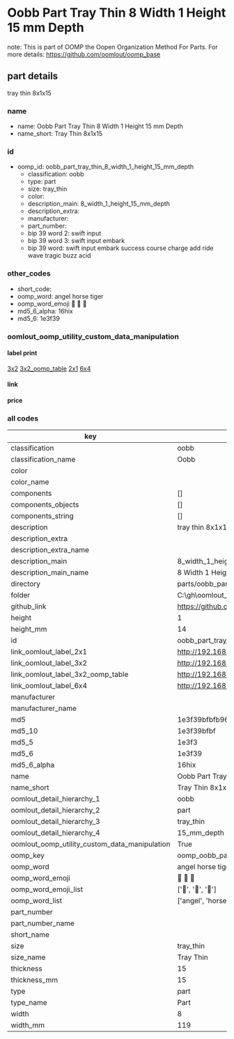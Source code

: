 # Oobb Part Tray Thin 8 Width 1 Height 15 mm Depth  

note: This is part of OOMP the Oopen Organization Method For Parts. For more details: https://github.com/oomlout/oomp_base

##  part details
  



tray thin 8x1x15



### name
* name: Oobb Part Tray Thin 8 Width 1 Height 15 mm Depth
* name_short: Tray Thin 8x1x15 
### id
* oomp_id: oobb_part_tray_thin_8_width_1_height_15_mm_depth
  * classification: oobb
  * type: part
  * size: tray_thin
  * color: 
  * description_main: 8_width_1_height_15_mm_depth
  * description_extra: 
  * manufacturer: 
  * part_number: 
  * bip 39 word 2: swift input
  * bip 39 word 3: swift input embark
  * bip 39 word: swift input embark success course charge add ride wave tragic buzz acid

### other_codes
* short_code: 
* oomp_word: angel horse tiger
* oomp_word_emoji :angel: :horse: :tiger:
* md5_6_alpha: 16hix
* md5_6: 1e3f39






### oomlout_oomp_utility_custom_data_manipulation
#### label print
[3x2](http://192.168.1.245:1112/?label=oomp%2016hix)
[3x2_oomp_table](http://192.168.1.108:1112/?label=oomp%2016hix)
[2x1](http://192.168.1.242:1112/?label=oomp%2016hix)
[6x4](http://192.168.1.55:1112/?label=oomp%2016hix)    

#### link

                              

#### price







### all codes 
| key | value |  
| --- | --- |  
| classification | oobb |  
| classification_name | Oobb |  
| color |  |  
| color_name |  |  
| components | [] |  
| components_objects | [] |  
| components_string | [] |  
| description | tray thin 8x1x15 |  
| description_extra |  |  
| description_extra_name |  |  
| description_main | 8_width_1_height_15_mm_depth |  
| description_main_name | 8 Width 1 Height 15 mm Depth |  
| directory | parts/oobb_part_tray_thin_8_width_1_height_15_mm_depth |  
| folder | C:\gh\oomlout_oobb_version_4_generated_parts\things\oobb_part_tray_thin_8_width_1_height_15_mm_depth |  
| github_link | https://github.com/oomlout/oomlout_oomp_part_src/tree/main/parts/oobb_part_tray_thin_8_width_1_height_15_mm_depth |  
| height | 1 |  
| height_mm | 14 |  
| id | oobb_part_tray_thin_8_width_1_height_15_mm_depth |  
| link_oomlout_label_2x1 | http://192.168.1.242:1112/?label=oomp%2016hix |  
| link_oomlout_label_3x2 | http://192.168.1.245:1112/?label=oomp%2016hix |  
| link_oomlout_label_3x2_oomp_table | http://192.168.1.108:1112/?label=oomp%2016hix |  
| link_oomlout_label_6x4 | http://192.168.1.55:1112/?label=oomp%2016hix |  
| manufacturer |  |  
| manufacturer_name |  |  
| md5 | 1e3f39bfbfb960649a18ad84909d2ede |  
| md5_10 | 1e3f39bfbf |  
| md5_5 | 1e3f3 |  
| md5_6 | 1e3f39 |  
| md5_6_alpha | 16hix |  
| name | Oobb Part Tray Thin 8 Width 1 Height 15 mm Depth |  
| name_short | Tray Thin 8x1x15  |  
| oomlout_detail_hierarchy_1 | oobb |  
| oomlout_detail_hierarchy_2 | part |  
| oomlout_detail_hierarchy_3 | tray_thin |  
| oomlout_detail_hierarchy_4 | 15_mm_depth |  
| oomlout_oomp_utility_custom_data_manipulation | True |  
| oomp_key | oomp_oobb_part_tray_thin_8_width_1_height_15_mm_depth |  
| oomp_word | angel horse tiger |  
| oomp_word_emoji | :angel: :horse: :tiger: |  
| oomp_word_emoji_list | [':angel:', ':horse:', ':tiger:'] |  
| oomp_word_list | ['angel', 'horse', 'tiger'] |  
| part_number |  |  
| part_number_name |  |  
| short_name |  |  
| size | tray_thin |  
| size_name | Tray Thin |  
| thickness | 15 |  
| thickness_mm | 15 |  
| type | part |  
| type_name | Part |  
| width | 8 |  
| width_mm | 119 |  

